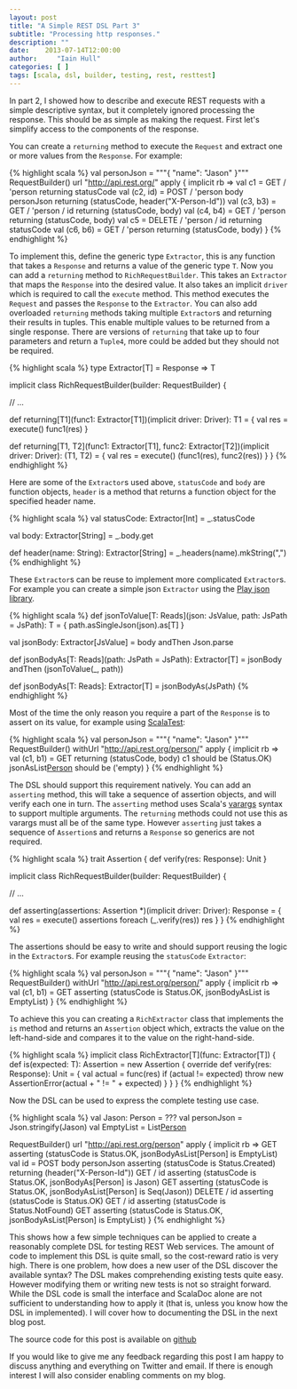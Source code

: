 ```yaml
---
layout: post
title: "A Simple REST DSL Part 3"
subtitle: "Processing http responses."
description: ""
date:    2013-07-14T12:00:00
author:     "Iain Hull"
categories: [ ]
tags: [scala, dsl, builder, testing, rest, resttest]
---
```


In part 2, I showed how to describe and execute REST requests with a simple descriptive syntax, but it completely ignored processing the response.  This should be as simple as making the request.  First let's simplify access to the components of the response.  

You can create a `returning` method to execute the `Request` and extract one or more values from the `Response`.  For example:

{% highlight scala %}
val personJson = """{ "name": "Jason" }"""
RequestBuilder() url "http://api.rest.org/" apply { implicit rb =>
  val c1 = GET / 'person returning statusCode
  val (c2, id) = POST / 'person body personJson returning (statusCode, header("X-Person-Id"))
  val (c3, b3) = GET / 'person / id returning (statusCode, body)
  val (c4, b4) = GET / 'person returning (statusCode, body)
  val c5 = DELETE / 'person / id returning statusCode
  val (c6, b6) = GET / 'person returning (statusCode, body)
}
{% endhighlight %}

To implement this, define the generic type `Extractor`, this is any function that takes a `Response` and returns a value of the generic type `T`.  Now you can add a `returning` method to `RichRequestBuilder`.  This takes an `Extractor` that maps the `Response` into the desired value.  It also takes an implicit `driver` which is required to call the `execute` method.  This method executes the `Request` and passes the `Response` to  the `Extractor`.  You can also add overloaded `returning` methods taking multiple `Extractor`s and returning their results in tuples.  This enable multiple values to be returned from a single response.  There are versions of `returning` that take up to four parameters and return a `Tuple4`, more could be added but they should not be required.

{% highlight scala %}
type Extractor[T] = Response => T

implicit class RichRequestBuilder(builder: RequestBuilder) {

  // ...

  def returning[T1](func1: Extractor[T1])(implicit driver: Driver): T1 = {
    val res = execute()
    func1(res)
  }

  def returning[T1, T2](func1: Extractor[T1], func2: Extractor[T2])(implicit driver: Driver): (T1, T2) = {
    val res = execute()
    (func1(res), func2(res))
  }
}
{% endhighlight %}

Here are some of the `Extractor`s used above, `statusCode` and `body` are function objects, `header` is a method that returns a function object for the specified header name.

{% highlight scala %}
val statusCode: Extractor[Int] = _.statusCode

val body: Extractor[String] = _.body.get

def header(name: String): Extractor[String] = _.headers(name).mkString(",")
{% endhighlight %}

These `Extractor`s can be reuse to implement more complicated `Extractor`s.  For example you can create a simple json `Extractor` using the [Play json library](http://www.playframework.com/documentation/2.1.1/ScalaJson).

{% highlight scala %}
def jsonToValue[T: Reads](json: JsValue, path: JsPath = JsPath): T = {
  path.asSingleJson(json).as[T]
}

val jsonBody: Extractor[JsValue] = body andThen Json.parse

def jsonBodyAs[T: Reads](path: JsPath = JsPath): Extractor[T] = jsonBody andThen (jsonToValue(_, path))

def jsonBodyAs[T: Reads]: Extractor[T] = jsonBodyAs(JsPath)
{% endhighlight %}

Most of the time the only reason you require a part of the `Response` is to assert on its value, for example using [ScalaTest](http://www.scalatest.org/):

{% highlight scala %}
val personJson = """{ "name": "Jason" }"""
RequestBuilder() withUrl "http://api.rest.org/person/" apply { implicit rb =>
  val (c1, b1) = GET returning (statusCode, body)
  c1 should be (Status.OK)
  jsonAsList[Person](b1) should be ('empty)
}
{% endhighlight %}

The DSL should support this requirement natively.  You can add an `asserting` method, this will take a sequence of assertion objects, and will verify each one in turn. The `asserting` method uses Scala's [varargs](http://daily-scala.blogspot.ie/2009/11/varargs.html) syntax to support multiple arguments.  The `returning` methods could not use this as varargs must all be of the same type.  However `asserting` just takes a sequence of `Assertion`s and returns a `Response` so generics are not required.

{% highlight scala %}
trait Assertion {
  def verify(res: Response): Unit
}
  
implicit class RichRequestBuilder(builder: RequestBuilder) {

  // ...

  def asserting(assertions: Assertion *)(implicit driver: Driver): Response = {
    val res = execute()
    assertions foreach (_.verify(res))
    res
  }
}
{% endhighlight %}

The assertions should be easy to write and should support reusing the logic in the `Extractor`s.  For example reusing the `statusCode` `Extractor`:

{% highlight scala %}
val personJson = """{ "name": "Jason" }"""
RequestBuilder() withUrl "http://api.rest.org/person/" apply { implicit rb =>
  val (c1, b1) = GET asserting (statusCode is Status.OK, jsonBodyAsList is EmptyList)
}
{% endhighlight %}

To achieve this you can creating a `RichExtractor` class that implements the `is` method and returns an `Assertion` object which, extracts the value on the left-hand-side and compares it to the value on the right-hand-side.

{% highlight scala %}
implicit class RichExtractor[T](func: Extractor[T]) {
  def is(expected: T): Assertion = new Assertion {
    override def verify(res: Response): Unit = {
      val actual = func(res)
      if (actual != expected) throw new AssertionError(actual + " != " + expected)
    }
  }
}
{% endhighlight %}

Now the DSL can be used to express the complete testing use case.

{% highlight scala %}
val Jason: Person = ???
val personJson = Json.stringify(Jason)
val EmptyList = List[Person]()

RequestBuilder() url "http://api.rest.org/person" apply { implicit rb =>
  GET asserting (statusCode is Status.OK, jsonBodyAsList[Person] is EmptyList)
  val id = POST body personJson asserting (statusCode is Status.Created) returning (header("X-Person-Id"))
  GET / id asserting (statusCode is Status.OK, jsonBodyAs[Person] is Jason)
  GET asserting (statusCode is Status.OK, jsonBodyAsList[Person] is Seq(Jason))
  DELETE / id asserting (statusCode is Status.OK)
  GET / id asserting (statusCode is Status.NotFound)
  GET asserting (statusCode is Status.OK, jsonBodyAsList[Person] is EmptyList)
}
{% endhighlight %}


This shows how a few simple techniques can be applied to create a reasonably complete DSL for testing REST Web services.  The amount of code to implement this DSL is quite small, so the cost-reward ratio is very high.  There is one problem, how does a new user of the DSL discover the available syntax?  The DSL makes comprehending existing tests quite easy.  However modifying them or writing new tests is not so straight forward.  While the DSL code is small the interface and ScalaDoc alone are not sufficient to understanding how to apply it (that is, unless you know how the DSL in implemented). I will cover how to documenting the DSL in the next blog post.

The source code for this post is available on [github](https://github.com/IainHull/resttest/tree/22eca9eb7eac05956e589277cd9b2d727d9cf861)

If you would like to give me any feedback regarding this post I am happy to discuss anything and everything on Twitter and email. If there is enough interest I will also consider enabling comments on my blog.
